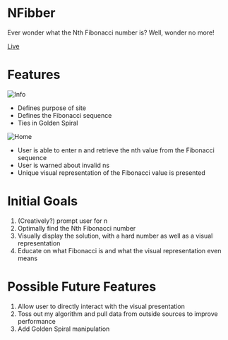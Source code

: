 # NFibber
Ever wonder what the Nth Fibonacci number is?
Well, wonder no more!

<a href="https://arpannln.github.io/NFibber/">Live</a>

# Features
![Info](http://res.cloudinary.com/arpannln/image/upload/v1526174715/Screen_Shot_2018-05-12_at_6.13.50_PM.png)

* Defines purpose of site
* Defines the Fibonacci sequence
* Ties in Golden Spiral

![Home](http://res.cloudinary.com/arpannln/image/upload/v1526174613/Screen_Shot_2018-05-12_at_6.23.02_PM.png)

* User is able to enter n and retrieve the nth value from the Fibonacci sequence
* User is warned about invalid ns
* Unique visual representation of the Fibonacci value is presented

# Initial Goals
1. (Creatively?) prompt user for n 
2. Optimally find the Nth Fibonacci number
3. Visually display the solution, with a hard number as well as a visual representation
4. Educate on what Fibonacci is and what the visual representation even means

# Possible Future Features 
1. Allow user to directly interact with the visual presentation
2. Toss out my algorithm and pull data from outside sources to improve performance
3. Add Golden Spiral manipulation
